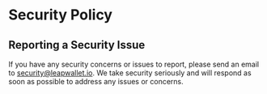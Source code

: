 # Security Policy

## Reporting a Security Issue

If you have any security concerns or issues to report, please send an email to security@leapwallet.io. We take security seriously and will respond as soon as possible to address any issues or concerns.